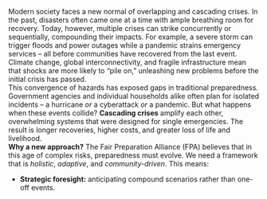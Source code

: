 Modern society faces a new normal of overlapping and cascading crises. In the past, disasters often came one at a time with ample breathing room for recovery. Today, however, multiple crises can strike concurrently or sequentially, compounding their impacts. For example, a severe storm can trigger floods and power outages while a pandemic strains emergency services – all before communities have recovered from the last event. Climate change, global interconnectivity, and fragile infrastructure mean that shocks are more likely to “pile on,” unleashing new problems before the initial crisis has passed.  
This convergence of hazards has exposed gaps in traditional preparedness. Government agencies and individual households alike often plan for isolated incidents – a hurricane _or_ a cyberattack _or_ a pandemic. But what happens when these events collide? **Cascading crises** amplify each other, overwhelming systems that were designed for single emergencies. The result is longer recoveries, higher costs, and greater loss of life and livelihood.  
**Why a new approach?** The Fair Preparation Alliance (FPA) believes that in this age of complex risks, preparedness must evolve. We need a framework that is _holistic_, _adaptive_, and _community-driven_. This means:  
- **Strategic foresight:** anticipating compound scenarios rather than one-off events.